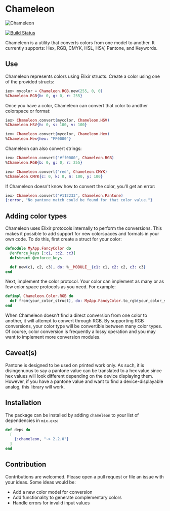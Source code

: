# Chameleon

![Chameleon](https://i.imgur.com/KSOqoPx.png)

[![Build Status](https://semaphoreci.com/api/v1/supersimple/chameleon/branches/master/badge.svg)](https://semaphoreci.com/supersimple/chameleon)

Chameleon is a utility that converts colors from one model to another.
It currently supports: Hex, RGB, CMYK, HSL, HSV, Pantone, and Keywords.

## Use

Chameleon represents colors using Elixir structs. Create a color using one
of the provided structs:

```elixir
iex> mycolor = Chameleon.RGB.new(255, 0, 0)
%Chameleon.RGB{b: 0, g: 0, r: 255}
```

Once you have a color, Chameleon can convert that color to another colorspace or
format:

```elixir
iex> Chameleon.convert(mycolor, Chameleon.HSV)
%Chameleon.HSV{h: 0, s: 100, v: 100}

iex> Chameleon.convert(mycolor, Chameleon.Hex)
%Chameleon.Hex{hex: "FF0000"}
```

Chameleon can also convert strings:

```elixir
iex> Chameleon.convert("#ff0000", Chameleon.RGB)
%Chameleon.RGB{b: 0, g: 0, r: 255}

iex> Chameleon.convert("red", Chameleon.CMYK)
%Chameleon.CMYK{c: 0, k: 0, m: 100, y: 100}
```

If Chameleon doesn't know how to convert the color, you'll get an error:

```elixir
iex> Chameleon.convert("#112233", Chameleon.Pantone)
{:error, "No pantone match could be found for that color value."}
```

## Adding color types

Chameleon uses Elixir protocols internally to perform the conversions. This
makes it possible to add support for new colorspaces and formats in your own
code. To do this, first create a struct for your color:

```elixir
defmodule MyApp.FancyColor do
  @enforce_keys [:c1, :c2, :c3]
  defstruct @enforce_keys

  def new(c1, c2, c3), do: %__MODULE__{c1: c1, c2: c2, c3: c3}
end
```

Next, implement the color protocol. Your color can implement as many or as few color space protocols as you need.
For example:

```elixir
defimpl Chameleon.Color.RGB do
  def from(your_color_struct), do: MyApp.FancyColor.to_rgb(your_color_struct)
end
```
When Chameleon doesn't find a direct conversion from one color to another, it will attempt to convert through RGB. By supporting RGB conversions, your color type will be convertible between many color types. Of course, color conversion is frequently a lossy operation and you may want to implement more conversion modules.

## Caveat(s)

Pantone is designed to be used on printed work only. As such, it is disingenuous to say a
pantone value can be translated to a hex value since hex values will look different depending
on the device displaying them. However, if you have a pantone value and want to find a
device-displayable analog, this library will work.

## Installation

The package can be installed by adding `chameleon` to your list of dependencies in `mix.exs`:

```elixir
def deps do
  [
    {:chameleon, "~> 2.2.0"}
  ]
end
```

## Contribution

Contributions are welcomed. Please open a pull request or file an issue with your ideas.
Some ideas would be:

* Add a new color model for conversion
* Add functionality to generate complementary colors
* Handle errors for invalid input values
